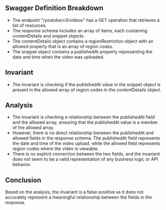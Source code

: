 ## Swagger Definition Breakdown
- The endpoint "/youtube/v3/videos" has a GET operation that retrieves a list of resources.
- The response schema includes an array of items, each containing contentDetails and snippet objects.
- The contentDetails object contains a regionRestriction object with an allowed property that is an array of region codes.
- The snippet object contains a publishedAt property representing the date and time when the video was uploaded.

## Invariant
- The invariant is checking if the publishedAt value in the snippet object is present in the allowed array of region codes in the contentDetails object.

## Analysis
- The invariant is checking a relationship between the publishedAt field and the allowed array, ensuring that the publishedAt value is a member of the allowed array.
- However, there is no direct relationship between the publishedAt and allowed fields in the response schema. The publishedAt field represents the date and time of the video upload, while the allowed field represents region codes where the video is viewable.
- There is no explicit connection between the two fields, and the invariant does not seem to be a valid representation of any business logic or API behavior.

## Conclusion
Based on the analysis, the invariant is a false-positive as it does not accurately represent a meaningful relationship between the fields in the response.
